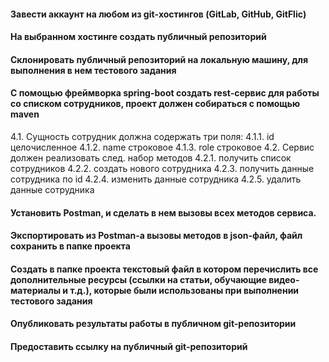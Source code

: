 #### Завести аккаунт на любом из git-хостингов (GitLab, GitHub, GitFlic)
#### На выбранном хостинге создать публичный репозиторий
#### Склонировать публичный репозиторий на локальную машину, для выполнения в нем тестового задания
#### С помощью фреймворка spring-boot создать rest-сервис для работы со списком сотрудников, проект должен собираться с помощью maven
4.1. Сущность сотрудник должна содержать три поля:
4.1.1. id целочисленное
4.1.2. name строковое
4.1.3. role строковое
4.2. Сервис должен реализовать след. набор методов
4.2.1. получить список сотрудников
4.2.2. создать нового сотрудника
4.2.3. получить данные сотрудника по id
4.2.4. изменить данные сотрудника
4.2.5. удалить данные сотрудника

#### Установить Postman, и сделать в нем вызовы всех методов сервиса.
#### Экспортировать из Postman-a вызовы методов в json-файл, файл сохранить в папке проекта
#### Создать в папке проекта текстовый файл в котором перечислить все дополнительные ресурсы (ссылки на статьи, обучающие видео-материалы и т.д.), которые были использованы при выполнении тестового задания
#### Опубликовать результаты работы в публичном git-репозитории
#### Предоставить ссылку на публичный git-репозиторий
